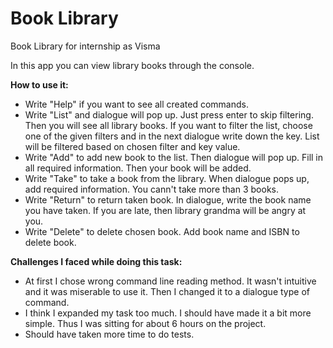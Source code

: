 # Book Library
Book Library for internship as Visma

In this app you can view library books through the console.

**How to use it:**

- Write "Help" if you want to see all created commands.
- Write "List" and dialogue will pop up. Just press enter to skip filtering. Then you will see all library books.
If you want to filter the list, choose one of the given filters and in the next dialogue write down the key. List will be filtered based on 
chosen filter and key value.
- Write "Add" to add new book to the list. Then dialogue will pop up. Fill in all required information. Then your book will be added.
- Write "Take" to take a book from the library. When dialogue pops up, add required information. You cann't take more than 3 books.
- Write "Return" to return taken book. In dialogue, write the book name you have taken. If you are late, then library grandma will be angry at you.
- Write "Delete" to delete chosen book. Add book name and ISBN to delete book.

**Challenges I faced while doing this task:**
- At first I chose wrong command line reading method. It wasn't intuitive and it was miserable to use it. Then I changed it to a dialogue type of command.
- I think I expanded my task too much. I should have made it a bit more simple. Thus I was sitting for about 6 hours on the project. 
- Should have taken more time to do tests.


